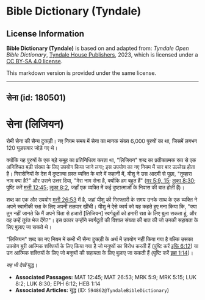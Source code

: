 # Bible Dictionary (Tyndale)

## License Information

**Bible Dictionary (Tyndale)** is based on and adapted from: _Tyndale Open Bible Dictionary_, [Tyndale House Publishers](https://tyndaleopenresources.com/), 2023, which is licensed under a [CC BY-SA 4.0 license](https://creativecommons.org/licenses/by-sa/4.0/legalcode.en).

This markdown version is provided under the same license.



--------------------------------

## सेना (id: 180501)

सेना (लिजियन)
=============

रोमी सेना की सैन्य टुकड़ी। नए नियम समय में सेना का मानक संख्य 6,000 पुरुषों का था, जिसमें लगभग 120 घुड़सवार जोड़े गए थे।

क्योंकि यह पुरुषों के एक बड़े समूह का प्रतिनिधित्व करता था, "लिजियन" शब्द का प्रतीकात्मक रूप से एक अनिश्चित बड़ी संख्या के लिए उपयोग किया जाने लगा; इस उपयोग का नए नियम में चार बार उल्लेख होता है। गिरासेनियों के देश में दुष्टात्मा ग्रस्त व्यक्ति के बारे में कहानी में, यीशु ने उस आदमी से पूछा, "तुम्हारा नाम क्या है?" और उसने उत्तर दिया, "मेरा नाम सेना है, क्योंकि हम बहुत हैं" ([मर 5:9, 15](https://ref.ly/Mark5:9); [लूका 8:30](https://ref.ly/Luke8:30); पुष्टि करें [मत्ती 12:45](https://ref.ly/Matt12:45); [लूका 8:2](https://ref.ly/Luke8:2), जहाँ एक व्यक्ति में कई दुष्टात्माओं के निवास की बात होती हैं)।

शब्द का एक और उपयोग [मत्ती 26:53](https://ref.ly/Matt26:53) में है, जहां यीशु की गिरफ्तारी के समय उनके साथ के एक व्यक्ति ने अपने स्वामीकी रक्षा के लिए अपनी तलवार खींची। यीशु ने ऐसे कार्य को यह कहते हुए मना किया कि, "क्या तुम नहीं जानते कि मैं अपने पिता से हजारों \[लिजियन] स्वर्गदूतों को हमारी रक्षा के लिए बुला सकता हूं, और वह उन्हें तुरंत भेज देंगे?"। इस प्रकार उन्होंने स्वर्गदूतों की विशाल संख्या की बात की जो उनकी सहायता के लिए बुलाए जा सकते थे।

"लिजियन" शब्द का नए नियम में कभी भी सैन्य टुकड़ी के अर्थ में उपयोग नहीं किया गया है बल्कि उसका उपयोग बुरी आत्मिक शक्तियों के लिए किया गया है जो मनुष्यों का विरोध करती हैं (पुष्टि करें [इफि 6:12](https://ref.ly/Eph6:12)) या उन आत्मिक शक्तियों के लिए जो मनुष्यों की सहायता के लिए बुलाए जा सकती हैं (पुष्टि करें [इब्रा 1:14](https://ref.ly/Heb1:14))।

*यह भी देखें* युद्ध।

* **Associated Passages:** MAT 12:45; MAT 26:53; MRK 5:9; MRK 5:15; LUK 8:2; LUK 8:30; EPH 6:12; HEB 1:14
* **Associated Articles:** युद्ध (ID: `594862@TyndaleBibleDictionary`)

